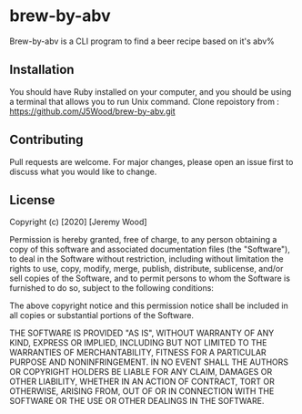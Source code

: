 # brew-by-abv

Brew-by-abv is a CLI program to find a beer recipe based on it's abv%

## Installation
You should have Ruby installed on your computer, and you should be using a terminal that allows you to run Unix command.
Clone repoistory from : https://github.com/J5Wood/brew-by-abv.git

## Contributing
Pull requests are welcome. For major changes, please open an issue first to discuss what you would like to change.

## License
Copyright (c) [2020] [Jeremy Wood]

Permission is hereby granted, free of charge, to any person obtaining a copy
of this software and associated documentation files (the "Software"), to deal
in the Software without restriction, including without limitation the rights
to use, copy, modify, merge, publish, distribute, sublicense, and/or sell
copies of the Software, and to permit persons to whom the Software is
furnished to do so, subject to the following conditions:

The above copyright notice and this permission notice shall be included in all
copies or substantial portions of the Software.

THE SOFTWARE IS PROVIDED "AS IS", WITHOUT WARRANTY OF ANY KIND, EXPRESS OR
IMPLIED, INCLUDING BUT NOT LIMITED TO THE WARRANTIES OF MERCHANTABILITY,
FITNESS FOR A PARTICULAR PURPOSE AND NONINFRINGEMENT. IN NO EVENT SHALL THE
AUTHORS OR COPYRIGHT HOLDERS BE LIABLE FOR ANY CLAIM, DAMAGES OR OTHER
LIABILITY, WHETHER IN AN ACTION OF CONTRACT, TORT OR OTHERWISE, ARISING FROM,
OUT OF OR IN CONNECTION WITH THE SOFTWARE OR THE USE OR OTHER DEALINGS IN THE
SOFTWARE.